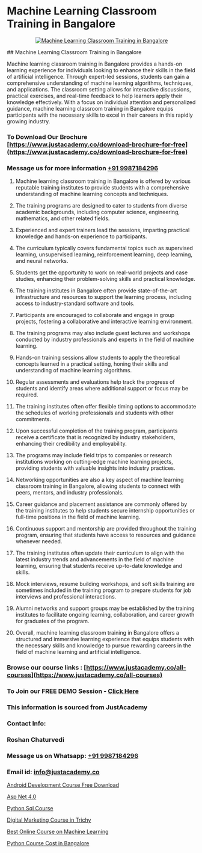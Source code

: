 # Machine Learning Classroom Training in Bangalore

<p align="center">
  <a href="https://justacademy.co/course-detail/machine-learning">
    <img src="https://justacademy.co/storage2/course_image/1709713428_course_image.webp" alt="Machine Learning Classroom Training in Bangalore">
  </a>
</p>
## Machine Learning Classroom Training in Bangalore

Machine learning classroom training in Bangalore provides a hands-on learning experience for individuals looking to enhance their skills in the field of artificial intelligence. Through expert-led sessions, students can gain a comprehensive understanding of machine learning algorithms, techniques, and applications. The classroom setting allows for interactive discussions, practical exercises, and real-time feedback to help learners apply their knowledge effectively. With a focus on individual attention and personalized guidance, machine learning classroom training in Bangalore equips participants with the necessary skills to excel in their careers in this rapidly growing industry.
### To Download Our Brochure [https://www.justacademy.co/download-brochure-for-free](https://www.justacademy.co/download-brochure-for-free)
### Message us for more information [+91 9987184296](https://api.whatsapp.com/send?phone=919987184296)
1) Machine learning classroom training in Bangalore is offered by various reputable training institutes to provide students with a comprehensive understanding of machine learning concepts and techniques.

2) The training programs are designed to cater to students from diverse academic backgrounds, including computer science, engineering, mathematics, and other related fields.

3) Experienced and expert trainers lead the sessions, imparting practical knowledge and hands-on experience to participants.

4) The curriculum typically covers fundamental topics such as supervised learning, unsupervised learning, reinforcement learning, deep learning, and neural networks.

5) Students get the opportunity to work on real-world projects and case studies, enhancing their problem-solving skills and practical knowledge.

6) The training institutes in Bangalore often provide state-of-the-art infrastructure and resources to support the learning process, including access to industry-standard software and tools.

7) Participants are encouraged to collaborate and engage in group projects, fostering a collaborative and interactive learning environment.

8) The training programs may also include guest lectures and workshops conducted by industry professionals and experts in the field of machine learning.

9) Hands-on training sessions allow students to apply the theoretical concepts learned in a practical setting, honing their skills and understanding of machine learning algorithms.

10) Regular assessments and evaluations help track the progress of students and identify areas where additional support or focus may be required.

11) The training institutes often offer flexible timing options to accommodate the schedules of working professionals and students with other commitments.

12) Upon successful completion of the training program, participants receive a certificate that is recognized by industry stakeholders, enhancing their credibility and employability.

13) The programs may include field trips to companies or research institutions working on cutting-edge machine learning projects, providing students with valuable insights into industry practices.

14) Networking opportunities are also a key aspect of machine learning classroom training in Bangalore, allowing students to connect with peers, mentors, and industry professionals.

15) Career guidance and placement assistance are commonly offered by the training institutes to help students secure internship opportunities or full-time positions in the field of machine learning.

16) Continuous support and mentorship are provided throughout the training program, ensuring that students have access to resources and guidance whenever needed.

17) The training institutes often update their curriculum to align with the latest industry trends and advancements in the field of machine learning, ensuring that students receive up-to-date knowledge and skills.

18) Mock interviews, resume building workshops, and soft skills training are sometimes included in the training program to prepare students for job interviews and professional interactions.

19) Alumni networks and support groups may be established by the training institutes to facilitate ongoing learning, collaboration, and career growth for graduates of the program.

20) Overall, machine learning classroom training in Bangalore offers a structured and immersive learning experience that equips students with the necessary skills and knowledge to pursue rewarding careers in the field of machine learning and artificial intelligence.

### Browse our course links : [https://www.justacademy.co/all-courses](https://www.justacademy.co/all-courses) 
### To Join our FREE DEMO Session - [Click Here](https://www.justacademy.co/register-for-course-demo)


### This information is sourced from JustAcademy
### Contact Info:
### Roshan Chaturvedi
### Message us on Whatsapp: [+91 9987184296](https://api.whatsapp.com/send?phone=919987184296)
### Email id: [info@justacademy.co](mailto:info@justacademy.co)
                
[Android Development Course Free Download](https://www.linkedin.com/pulse/android-development-course-free-download-justacademy-sunnyvale-1hryc/)

[Asp Net 4.0](https://www.linkedin.com/pulse/asp-net-40-justacademy-las-vegas-eeazf?trackingId=Tv0UG%2BF6omQYSB5L7gqcig%3D%3D&lipi=urn%3Ali%3Apage%3Ad_flagship3_company_admin%3B72drtJzFRpOZi%2BIA7t6Uhg%3D%3D)

[Python Sql Course](https://medium.com/@akanshapatil/python-sql-course-8f6c98d49f7c)

[Digital Marketing Course in Trichy](https://medium.com/@roneet705/digital-marketing-course-in-trichy-75a1affc20e5)

[Best Online Course on Machine Learning](https://justacademyin.github.io/justacademy/best-online-course-on-machine-learning)

[Python Course Cost in Bangalore](https://justacademyin.github.io/justacademy/python-course-cost-in-bangalore)

